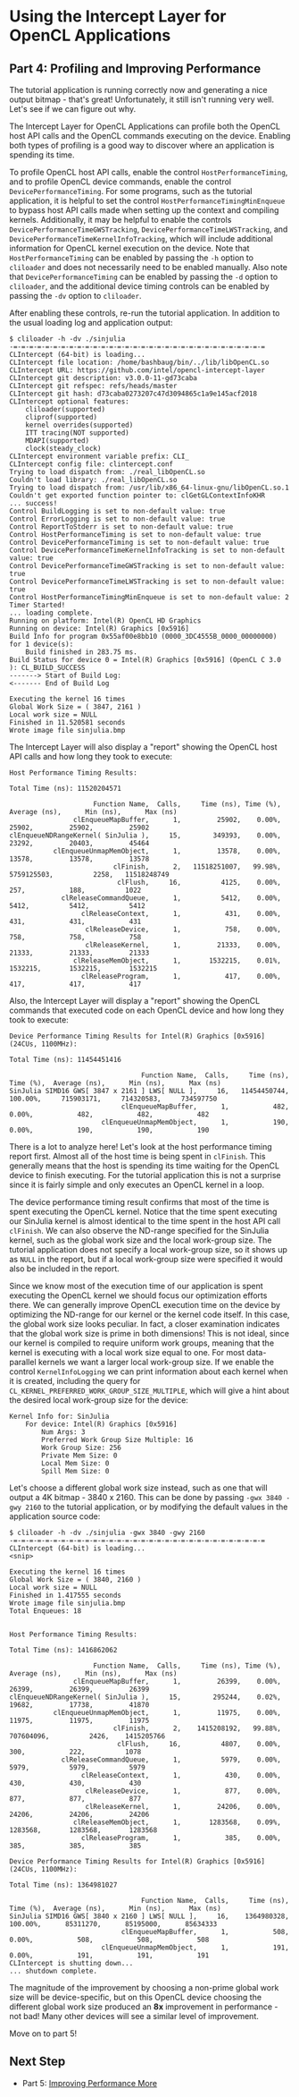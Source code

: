 # Using the Intercept Layer for OpenCL Applications

## Part 4: Profiling and Improving Performance

The tutorial application is running correctly now and generating a nice output bitmap - that's great!
Unfortunately, it still isn't running very well.
Let's see if we can figure out why.

The Intercept Layer for OpenCL Applications can profile both the OpenCL host API calls and the OpenCL commands executing on the device.
Enabling both types of profiling is a good way to discover where an application is spending its time.

To profile OpenCL host API calls, enable the control `HostPerformanceTiming`, and to profile OpenCL device commands, enable the control `DevicePerformanceTiming`.
For some programs, such as the tutorial application, it is helpful to set the control `HostPerformanceTimingMinEnqueue` to bypass host API calls made when setting up the context and compiling kernels.
Additionally, it may be helpful to enable the controls `DevicePerformanceTimeGWSTracking`, `DevicePerformanceTimeLWSTracking`, and `DevicePerformanceTimeKernelInfoTracking`, which will include additional information for OpenCL kernel execution on the device.
Note that `HostPerformanceTiming` can be enabled by passing the `-h` option to `cliloader` and does not necessarily need to be enabled manually.
Also note that `DevicePerformanceTiming` can be enabled by passing the `-d` option to `cliloader`, and the additional device timing controls can be enabled by passing the `-dv` option to `cliloader`.

After enabling these controls, re-run the tutorial application.
In addition to the usual loading log and application output:

```
$ cliloader -h -dv ./sinjulia
-=-=-=-=-=-=-=-=-=-=-=-=-=-=-=-=-=-=-=-=-=-=-=-=-=-=-=-=-=-=-=-=
CLIntercept (64-bit) is loading...
CLIntercept file location: /home/bashbaug/bin/../lib/libOpenCL.so
CLIntercept URL: https://github.com/intel/opencl-intercept-layer
CLIntercept git description: v3.0.0-11-gd73caba
CLIntercept git refspec: refs/heads/master
CLIntercept git hash: d73caba0273207c47d3094865c1a9e145acf2018
CLIntercept optional features:
    cliloader(supported)
    cliprof(supported)
    kernel overrides(supported)
    ITT tracing(NOT supported)
    MDAPI(supported)
    clock(steady_clock)
CLIntercept environment variable prefix: CLI_
CLIntercept config file: clintercept.conf
Trying to load dispatch from: ./real_libOpenCL.so
Couldn't load library: ./real_libOpenCL.so
Trying to load dispatch from: /usr/lib/x86_64-linux-gnu/libOpenCL.so.1
Couldn't get exported function pointer to: clGetGLContextInfoKHR
... success!
Control BuildLogging is set to non-default value: true
Control ErrorLogging is set to non-default value: true
Control ReportToStderr is set to non-default value: true
Control HostPerformanceTiming is set to non-default value: true
Control DevicePerformanceTiming is set to non-default value: true
Control DevicePerformanceTimeKernelInfoTracking is set to non-default value: true
Control DevicePerformanceTimeGWSTracking is set to non-default value: true
Control DevicePerformanceTimeLWSTracking is set to non-default value: true
Control HostPerformanceTimingMinEnqueue is set to non-default value: 2
Timer Started!
... loading complete.
Running on platform: Intel(R) OpenCL HD Graphics
Running on device: Intel(R) Graphics [0x5916]
Build Info for program 0x55af00e8bb10 (0000_3DC4555B_0000_00000000) for 1 device(s):
    Build finished in 283.75 ms.
Build Status for device 0 = Intel(R) Graphics [0x5916] (OpenCL C 3.0 ): CL_BUILD_SUCCESS
-------> Start of Build Log:
<------- End of Build Log

Executing the kernel 16 times
Global Work Size = ( 3847, 2161 )
Local work size = NULL
Finished in 11.520581 seconds
Wrote image file sinjulia.bmp
```

The Intercept Layer will also display a "report" showing the OpenCL host API calls and how long they took to execute:

```
Host Performance Timing Results:

Total Time (ns): 11520204571

                     Function Name,  Calls,     Time (ns), Time (%),  Average (ns),      Min (ns),      Max (ns)
                clEnqueueMapBuffer,      1,         25902,    0.00%,         25902,         25902,         25902
clEnqueueNDRangeKernel( SinJulia ),     15,        349393,    0.00%,         23292,         20403,         45464
           clEnqueueUnmapMemObject,      1,         13578,    0.00%,         13578,         13578,         13578
                          clFinish,      2,   11518251007,   99.98%,    5759125503,          2258,   11518248749
                           clFlush,     16,          4125,    0.00%,           257,           188,          1022
             clReleaseCommandQueue,      1,          5412,    0.00%,          5412,          5412,          5412
                  clReleaseContext,      1,           431,    0.00%,           431,           431,           431
                   clReleaseDevice,      1,           758,    0.00%,           758,           758,           758
                   clReleaseKernel,      1,         21333,    0.00%,         21333,         21333,         21333
                clReleaseMemObject,      1,       1532215,    0.01%,       1532215,       1532215,       1532215
                  clReleaseProgram,      1,           417,    0.00%,           417,           417,           417
```

Also, the Intercept Layer will display a "report" showing the OpenCL commands that executed code on each OpenCL device and how long they took to execute:

```
Device Performance Timing Results for Intel(R) Graphics [0x5916] (24CUs, 1100MHz):

Total Time (ns): 11454451416

                                 Function Name,  Calls,     Time (ns), Time (%),  Average (ns),      Min (ns),      Max (ns)
SinJulia SIMD16 GWS[ 3847 x 2161 ] LWS[ NULL ],     16,   11454450744,  100.00%,     715903171,     714320583,     734597750
                            clEnqueueMapBuffer,      1,           482,    0.00%,           482,           482,           482
                       clEnqueueUnmapMemObject,      1,           190,    0.00%,           190,           190,           190
```

There is a lot to analyze here!
Let's look at the host performance timing report first.
Almost all of the host time is being spent in `clFinish`.
This generally means that the host is spending its time waiting for the OpenCL device to finish executing.
For the tutorial application this is not a surprise since it is fairly simple and only executes an OpenCL kernel in a loop.

The device performance timing result confirms that most of the time is spent executing the OpenCL kernel.
Notice that the time spent executing our SinJulia kernel is almost identical to the time spent in the host API call `clFinish`.
We can also observe the ND-range specified for the SinJulia kernel, such as the global work size and the local work-group size.
The tutorial application does not specify a local work-group size, so it shows up as `NULL` in the report, but if a local work-group size were specified it would also be included in the report.

Since we know most of the execution time of our application is spent executing the OpenCL kernel we should focus our optimization efforts there.
We can generally improve OpenCL execution time on the device by optimizing the ND-range for our kernel or the kernel code itself.
In this case, the global work size looks peculiar.
In fact, a closer examination indicates that the global work size is prime in both dimensions!
This is not ideal, since our kernel is compiled to require uniform work groups, meaning that the kernel is executing with a local work size equal to one.
For most data-parallel kernels we want a larger local work-group size.
If we enable the control `KernelInfoLogging` we can print information about each kernel when it is created, including the query for `CL_KERNEL_PREFERRED_WORK_GROUP_SIZE_MULTIPLE`, which will give a hint about the desired local work-group size for the device:

```
Kernel Info for: SinJulia
    For device: Intel(R) Graphics [0x5916]
        Num Args: 3
        Preferred Work Group Size Multiple: 16
        Work Group Size: 256
        Private Mem Size: 0
        Local Mem Size: 0
        Spill Mem Size: 0
```

Let's choose a different global work size instead, such as one that will output a 4K bitmap - 3840 x 2160.
This can be done by passing `-gwx 3840 -gwy 2160` to the tutorial application, or by modifying the default values in the application source code:

```
$ cliloader -h -dv ./sinjulia -gwx 3840 -gwy 2160
-=-=-=-=-=-=-=-=-=-=-=-=-=-=-=-=-=-=-=-=-=-=-=-=-=-=-=-=-=-=-=-=
CLIntercept (64-bit) is loading...
<snip>

Executing the kernel 16 times
Global Work Size = ( 3840, 2160 )
Local work size = NULL
Finished in 1.417555 seconds
Wrote image file sinjulia.bmp
Total Enqueues: 18


Host Performance Timing Results:

Total Time (ns): 1416862062

                     Function Name,  Calls,     Time (ns), Time (%),  Average (ns),      Min (ns),      Max (ns)
                clEnqueueMapBuffer,      1,         26399,    0.00%,         26399,         26399,         26399
clEnqueueNDRangeKernel( SinJulia ),     15,        295244,    0.02%,         19682,         17738,         41870
           clEnqueueUnmapMemObject,      1,         11975,    0.00%,         11975,         11975,         11975
                          clFinish,      2,    1415208192,   99.88%,     707604096,          2426,    1415205766
                           clFlush,     16,          4807,    0.00%,           300,           222,          1078
             clReleaseCommandQueue,      1,          5979,    0.00%,          5979,          5979,          5979
                  clReleaseContext,      1,           430,    0.00%,           430,           430,           430
                   clReleaseDevice,      1,           877,    0.00%,           877,           877,           877
                   clReleaseKernel,      1,         24206,    0.00%,         24206,         24206,         24206
                clReleaseMemObject,      1,       1283568,    0.09%,       1283568,       1283568,       1283568
                  clReleaseProgram,      1,           385,    0.00%,           385,           385,           385

Device Performance Timing Results for Intel(R) Graphics [0x5916] (24CUs, 1100MHz):

Total Time (ns): 1364981027

                                 Function Name,  Calls,     Time (ns), Time (%),  Average (ns),      Min (ns),      Max (ns)
SinJulia SIMD16 GWS[ 3840 x 2160 ] LWS[ NULL ],     16,    1364980328,  100.00%,      85311270,      85195000,      85634333
                            clEnqueueMapBuffer,      1,           508,    0.00%,           508,           508,           508
                       clEnqueueUnmapMemObject,      1,           191,    0.00%,           191,           191,           191
CLIntercept is shutting down...
... shutdown complete.

```

The magnitude of the improvement by choosing a non-prime global work size will be device-specific, but on this OpenCL device choosing the different global work size produced an **8x** improvement in performance - not bad!
Many other devices will see a similar level of improvement.

Move on to part 5!

## Next Step

* Part 5: [Improving Performance More](part5.md)

